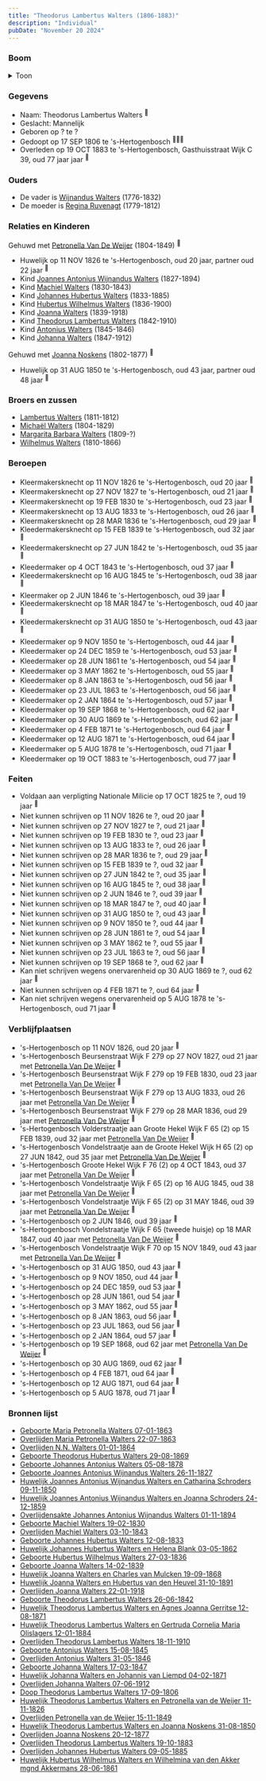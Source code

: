 ```yaml
---
title: "Theodorus Lambertus Walters (1806-1883)"
description: "Individual"
pubDate: "November 20 2024"
---
```


### Boom
<details><summary>Toon</summary>

![test](https://www.plantuml.com/plantuml/svg/dLPjJzim4FxkNt4Q7zW-LCfhao34QA4TL50GuqNJD24tyPfGrqQnErGX_likn3IG1XhngRNFvtjyptDtsLUQvdenvqJDCd5FSpg72OrdqrmkH78WkSn1vrGeD36XIPeb3E8iZpah_xFvlLx2dCqdB5Vbbj8iPr8lxnbvTMlCgLBmI02WB_E4vPTf5iy4KsftTqupiRS7BdaYP1lEdqCfKdfykSdk11N9Gi4DvNYr-W9KmR5bsPODi3LmX_wmZnS__iqOJvvWTsT29ylRYTIQivqzi0CONPtWJz25xwzEgTc2yrky-JREfL8JYLYAunxy79o37ReERAlE4Skrd38naIfE4Py1TS6ccQ1miVZ719tg2fA3a8RzWJjmFu1qFBuiy4JmrGvj1phWkj_WcWakD-DpF3ZjNS2pu_luTdSUM99aObgyo87Xe8yUblUCSsXP5ZvkYsVJL2yPv_81iJuHaz9EnvmWva7LXl743JHPOKXUmbscJ2OoHuvEQA44lSuM7eSLqwrOAscmsh4MmTa19ZKCtQQilE0yPpf73yufN5C1XmnkM7R7yWfar8O_vA2CPdcjmFamFhl6urxKbZBRU3ZT5MLEj4wPSHr9AZ0Kz8IM8Yjo_txDk6rgnkc-n0_M4Mz-ht6EKAgKAfrdSQehjASqJl66TMXUgtAEZ9fTwnFGN4ESroYJLJhJCfz7YtUq74Ije3hGk_fHG6s8jX5gX7N-gr2q_m7K2c76KyRdJOpxhHWFJ5jnkv_0sXzS5gyz71mWFvO5lV4XfdfqDIwM8TR8MwdITP3TDdM7lTbmtr18cpkd0wDUWSWEFyXeYrPcMq7B8dhEGEWrTEhDHHIMLHJP3JfVeQqglWunRALGtoZKQn3PvcAoZKIz1itKggc1ybQjrdxHfVUPJXGO3JRFIZELp7np8c8cGBLX-cx7jCxQsdkpngPGi_krTRUs3chhiBQEYEdOdT_uOPKmyMSLsFJBjuO2WUbETG-Vc5PGDtI9AR-w8I16wNL3I8o-weQ8r8fyBDMCYOfnL7ARuUeOLU6dHulXwbXbsmc31e4q3bUKRIbwtwg-Xzp6xw5Nyd1TOjvGRP1zXaDsply3)
</details>

### Gegevens
- Naam: Theodorus Lambertus Walters <sup><a href="../s00110/" style="text-decoration:none" title="Huwelijk Johannes Hubertus Walters en Helena Blank 03-05-1862">:link:</a></sup>
- Geslacht: Mannelijk
- Geboren op ? te ? 
- Gedoopt op 17 SEP 1806 te 's-Hertogenbosch <sup><a href="../s00229/" style="text-decoration:none" title="Doop Theodorus Lambertus Walters 17-09-1806">:link:</a><a href="../s00136/" style="text-decoration:none" title="Huwelijk Theodorus Lambertus Walters en Petronella van de Weijer 11-11-1826">:link:</a><a href="../s00147/" style="text-decoration:none" title="Huwelijk Theodorus Lambertus Walters en Joanna Noskens 31-08-1850">:link:</a></sup>
- Overleden op 19 OCT 1883 te 's-Hertogenbosch, Gasthuisstraat Wijk C 39, oud 77 jaar jaar <sup><a href="../s00156/" style="text-decoration:none" title="Overlijden Theodorus Lambertus Walters 19-10-1883">:link:</a></sup>

### Ouders
- De vader is [Wijnandus Walters](../i00101/) (1776-1832)
- De moeder is [Regina Ruvenagt](../i00102/) (1779-1812)

### Relaties en Kinderen

Gehuwd met [Petronella Van De Weijer](../i00089/) (1804-1849) <sup><a href="../s00136/" style="text-decoration:none" title="Huwelijk Theodorus Lambertus Walters en Petronella van de Weijer 11-11-1826">:link:</a></sup>
- Huwelijk op 11 NOV 1826 te 's-Hertogenbosch, oud 20 jaar, partner oud 22 jaar <sup><a href="../s00136/" style="text-decoration:none" title="Huwelijk Theodorus Lambertus Walters en Petronella van de Weijer 11-11-1826">:link:</a></sup>
- Kind [Joannes Antonius Wijnandus Walters](../i00103/) (1827-1894)
- Kind [Machiel Walters](../i00104/) (1830-1843)
- Kind [Johannes Hubertus Walters](../i00079/) (1833-1885)
- Kind [Hubertus Wilhelmus Walters](../i00105/) (1836-1900)
- Kind [Joanna Walters](../i00106/) (1839-1918)
- Kind [Theodorus Lambertus Walters](../i00107/) (1842-1910)
- Kind [Antonius Walters](../i00108/) (1845-1846)
- Kind [Johanna Walters](../i00109/) (1847-1912)

Gehuwd met [Joanna Noskens](../i00110/) (1802-1877) <sup><a href="../s00147/" style="text-decoration:none" title="Huwelijk Theodorus Lambertus Walters en Joanna Noskens 31-08-1850">:link:</a></sup>
- Huwelijk op 31 AUG 1850 te 's-Hertogenbosch, oud 43 jaar, partner oud 48 jaar <sup><a href="../s00147/" style="text-decoration:none" title="Huwelijk Theodorus Lambertus Walters en Joanna Noskens 31-08-1850">:link:</a></sup>

### Broers en zussen
- [Lambertus Walters](../i00171/) (1811-1812)
- [Michaël Walters](../i00125/) (1804-1829)
- [Margarita Barbara Walters](../i00126/) (1809-?)
- [Wilhelmus Walters](../i00127/) (1810-1866)

### Beroepen
- Kleermakersknecht op 11 NOV 1826 te 's-Hertogenbosch, oud 20 jaar <sup><a href="../s00136/" style="text-decoration:none" title="Huwelijk Theodorus Lambertus Walters en Petronella van de Weijer 11-11-1826">:link:</a></sup>
- Kleermakersknecht op 27 NOV 1827 te 's-Hertogenbosch, oud 21 jaar <sup><a href="../s00137/" style="text-decoration:none" title="Geboorte Joannes Antonius Wijnandus Walters 26-11-1827">:link:</a></sup>
- Kleermakersknecht op 19 FEB 1830 te 's-Hertogenbosch, oud 23 jaar <sup><a href="../s00138/" style="text-decoration:none" title="Geboorte Machiel Walters 19-02-1830">:link:</a></sup>
- Kleermakersknecht op 13 AUG 1833 te 's-Hertogenbosch, oud 26 jaar <sup><a href="../s00111/" style="text-decoration:none" title="Geboorte Johannes Hubertus Walters 12-08-1833">:link:</a></sup>
- Kleermakersknecht op 28 MAR 1836 te 's-Hertogenbosch, oud 29 jaar <sup><a href="../s00139/" style="text-decoration:none" title="Geboorte Hubertus Wilhelmus Walters 27-03-1836">:link:</a></sup>
- Kleedermakersknecht op 15 FEB 1839 te 's-Hertogenbosch, oud 32 jaar <sup><a href="../s00140/" style="text-decoration:none" title="Geboorte Joanna Walters 14-02-1839">:link:</a></sup>
- Kleedermakersknecht op 27 JUN 1842 te 's-Hertogenbosch, oud 35 jaar <sup><a href="../s00141/" style="text-decoration:none" title="Geboorte Theodorus Lambertus Walters 26-06-1842">:link:</a></sup>
- Kleedermaker op 4 OCT 1843 te 's-Hertogenbosch, oud 37 jaar <sup><a href="../s00142/" style="text-decoration:none" title="Overlijden Machiel Walters 03-10-1843">:link:</a></sup>
- Kleedermakersknecht op 16 AUG 1845 te 's-Hertogenbosch, oud 38 jaar <sup><a href="../s00143/" style="text-decoration:none" title="Geboorte Antonius Walters 15-08-1845">:link:</a></sup>
- Kleermaker op 2 JUN 1846 te 's-Hertogenbosch, oud 39 jaar <sup><a href="../s00144/" style="text-decoration:none" title="Overlijden Antonius Walters 31-05-1846">:link:</a></sup>
- Kleedermakersknecht op 18 MAR 1847 te 's-Hertogenbosch, oud 40 jaar <sup><a href="../s00145/" style="text-decoration:none" title="Geboorte Johanna Walters 17-03-1847">:link:</a></sup>
- Kleedermakersknecht op 31 AUG 1850 te 's-Hertogenbosch, oud 43 jaar <sup><a href="../s00147/" style="text-decoration:none" title="Huwelijk Theodorus Lambertus Walters en Joanna Noskens 31-08-1850">:link:</a></sup>
- Kleedermaker op 9 NOV 1850 te 's-Hertogenbosch, oud 44 jaar <sup><a href="../s00148/" style="text-decoration:none" title="Huwelijk Joannes Antonius Wijnandus Walters en Catharina Schroders 09-11-1850">:link:</a></sup>
- Kleedermaker op 24 DEC 1859 te 's-Hertogenbosch, oud 53 jaar <sup><a href="../s00149/" style="text-decoration:none" title="Huwelijk Joannes Antonius Wijnandus Walters en Joanna Schroders 24-12-1859">:link:</a></sup>
- Kleedermaker op 28 JUN 1861 te 's-Hertogenbosch, oud 54 jaar <sup><a href="../s00150/" style="text-decoration:none" title="Huwelijk Hubertus Wilhelmus Walters en Wilhelmina van den Akker mgnd Akkermans 28-06-1861">:link:</a></sup>
- Kleedermaker op 3 MAY 1862 te 's-Hertogenbosch, oud 55 jaar <sup><a href="../s00110/" style="text-decoration:none" title="Huwelijk Johannes Hubertus Walters en Helena Blank 03-05-1862">:link:</a></sup>
- Kleedermaker op 8 JAN 1863 te 's-Hertogenbosch, oud 56 jaar <sup><a href="../s00115/" style="text-decoration:none" title="Geboorte Maria Petronella Walters 07-01-1863">:link:</a></sup>
- Kleedermaker op 23 JUL 1863 te 's-Hertogenbosch, oud 56 jaar <sup><a href="../s00116/" style="text-decoration:none" title="Overlijden Maria Petronella Walters 22-07-1863">:link:</a></sup>
- Kleedermaker op 2 JAN 1864 te 's-Hertogenbosch, oud 57 jaar <sup><a href="../s00117/" style="text-decoration:none" title="Overlijden N.N. Walters 01-01-1864">:link:</a></sup>
- Kleedermaker op 19 SEP 1868 te 's-Hertogenbosch, oud 62 jaar <sup><a href="../s00151/" style="text-decoration:none" title="Huwelijk Joanna Walters en Charles van Mulcken 19-09-1868">:link:</a></sup>
- Kleedermaker op 30 AUG 1869 te 's-Hertogenbosch, oud 62 jaar <sup><a href="../s00100/" style="text-decoration:none" title="Geboorte Theodorus Hubertus Walters 29-08-1869">:link:</a></sup>
- Kleedermaker op 4 FEB 1871 te 's-Hertogenbosch, oud 64 jaar <sup><a href="../s00152/" style="text-decoration:none" title="Huwelijk Johanna Walters en Johannis van Liempd 04-02-1871">:link:</a></sup>
- Kleedermaker op 12 AUG 1871 te 's-Hertogenbosch, oud 64 jaar <sup><a href="../s00153/" style="text-decoration:none" title="Huwelijk Theodorus Lambertus Walters en Agnes Joanna Gerritse 12-08-1871">:link:</a></sup>
- Kleedermaker op 5 AUG 1878 te 's-Hertogenbosch, oud 71 jaar <sup><a href="../s00127/" style="text-decoration:none" title="Geboorte Johannes Antonius Walters 05-08-1878">:link:</a></sup>
- Kleedermaker op 19 OCT 1883 te 's-Hertogenbosch, oud 77 jaar <sup><a href="../s00156/" style="text-decoration:none" title="Overlijden Theodorus Lambertus Walters 19-10-1883">:link:</a></sup>

### Feiten
- Voldaan aan verpligting Nationale Milicie op 17 OCT 1825 te ?, oud 19 jaar <sup><a href="../s00136/" style="text-decoration:none" title="Huwelijk Theodorus Lambertus Walters en Petronella van de Weijer 11-11-1826">:link:</a></sup>
- Niet kunnen schrijven op 11 NOV 1826 te ?, oud 20 jaar <sup><a href="../s00136/" style="text-decoration:none" title="Huwelijk Theodorus Lambertus Walters en Petronella van de Weijer 11-11-1826">:link:</a></sup>
- Niet kunnen schrijven op 27 NOV 1827 te ?, oud 21 jaar <sup><a href="../s00137/" style="text-decoration:none" title="Geboorte Joannes Antonius Wijnandus Walters 26-11-1827">:link:</a></sup>
- Niet kunnen schrijven op 19 FEB 1830 te ?, oud 23 jaar <sup><a href="../s00138/" style="text-decoration:none" title="Geboorte Machiel Walters 19-02-1830">:link:</a></sup>
- Niet kunnen schrijven op 13 AUG 1833 te ?, oud 26 jaar <sup><a href="../s00111/" style="text-decoration:none" title="Geboorte Johannes Hubertus Walters 12-08-1833">:link:</a></sup>
- Niet kunnen schrijven op 28 MAR 1836 te ?, oud 29 jaar <sup><a href="../s00139/" style="text-decoration:none" title="Geboorte Hubertus Wilhelmus Walters 27-03-1836">:link:</a></sup>
- Niet kunnen schrijven op 15 FEB 1839 te ?, oud 32 jaar <sup><a href="../s00140/" style="text-decoration:none" title="Geboorte Joanna Walters 14-02-1839">:link:</a></sup>
- Niet kunnen schrijven op 27 JUN 1842 te ?, oud 35 jaar <sup><a href="../s00141/" style="text-decoration:none" title="Geboorte Theodorus Lambertus Walters 26-06-1842">:link:</a></sup>
- Niet kunnen schrijven op 16 AUG 1845 te ?, oud 38 jaar <sup><a href="../s00143/" style="text-decoration:none" title="Geboorte Antonius Walters 15-08-1845">:link:</a></sup>
- Niet kunnen schrijven op 2 JUN 1846 te ?, oud 39 jaar <sup><a href="../s00144/" style="text-decoration:none" title="Overlijden Antonius Walters 31-05-1846">:link:</a></sup>
- Niet kunnen schrijven op 18 MAR 1847 te ?, oud 40 jaar <sup><a href="../s00145/" style="text-decoration:none" title="Geboorte Johanna Walters 17-03-1847">:link:</a></sup>
- Niet kunnen schrijven op 31 AUG 1850 te ?, oud 43 jaar <sup><a href="../s00147/" style="text-decoration:none" title="Huwelijk Theodorus Lambertus Walters en Joanna Noskens 31-08-1850">:link:</a></sup>
- Niet kunnen schrijven op 9 NOV 1850 te ?, oud 44 jaar <sup><a href="../s00148/" style="text-decoration:none" title="Huwelijk Joannes Antonius Wijnandus Walters en Catharina Schroders 09-11-1850">:link:</a></sup>
- Niet kunnen schrijven op 28 JUN 1861 te ?, oud 54 jaar <sup><a href="../s00150/" style="text-decoration:none" title="Huwelijk Hubertus Wilhelmus Walters en Wilhelmina van den Akker mgnd Akkermans 28-06-1861">:link:</a></sup>
- Niet kunnen schrijven op 3 MAY 1862 te ?, oud 55 jaar <sup><a href="../s00110/" style="text-decoration:none" title="Huwelijk Johannes Hubertus Walters en Helena Blank 03-05-1862">:link:</a></sup>
- Niet kunnen schrijven op 23 JUL 1863 te ?, oud 56 jaar <sup><a href="../s00116/" style="text-decoration:none" title="Overlijden Maria Petronella Walters 22-07-1863">:link:</a></sup>
- Niet kunnen schrijven op 19 SEP 1868 te ?, oud 62 jaar <sup><a href="../s00151/" style="text-decoration:none" title="Huwelijk Joanna Walters en Charles van Mulcken 19-09-1868">:link:</a></sup>
- Kan niet schrijven wegens onervarenheid op 30 AUG 1869 te ?, oud 62 jaar <sup><a href="../s00100/" style="text-decoration:none" title="Geboorte Theodorus Hubertus Walters 29-08-1869">:link:</a></sup>
- Niet kunnen schrijven op 4 FEB 1871 te ?, oud 64 jaar <sup><a href="../s00152/" style="text-decoration:none" title="Huwelijk Johanna Walters en Johannis van Liempd 04-02-1871">:link:</a></sup>
- Kan niet schrijven wegens onervarenheid op 5 AUG 1878 te 's-Hertogenbosch, oud 71 jaar <sup><a href="../s00127/" style="text-decoration:none" title="Geboorte Johannes Antonius Walters 05-08-1878">:link:</a></sup>

### Verblijfplaatsen
- 's-Hertogenbosch  op 11 NOV 1826, oud 20 jaar  <sup><a href="../s00136/" style="text-decoration:none" title="Huwelijk Theodorus Lambertus Walters en Petronella van de Weijer 11-11-1826">:link:</a></sup>
- 's-Hertogenbosch Beursenstraat Wijk F 279 op 27 NOV 1827, oud 21 jaar met [Petronella Van De Weijer](../i00089/) <sup><a href="../s00137/" style="text-decoration:none" title="Geboorte Joannes Antonius Wijnandus Walters 26-11-1827">:link:</a></sup>
- 's-Hertogenbosch Beursenstraat Wijk F 279 op 19 FEB 1830, oud 23 jaar met [Petronella Van De Weijer](../i00089/) <sup><a href="../s00138/" style="text-decoration:none" title="Geboorte Machiel Walters 19-02-1830">:link:</a></sup>
- 's-Hertogenbosch Beursenstraat Wijk F 279 op 13 AUG 1833, oud 26 jaar met [Petronella Van De Weijer](../i00089/) <sup><a href="../s00111/" style="text-decoration:none" title="Geboorte Johannes Hubertus Walters 12-08-1833">:link:</a></sup>
- 's-Hertogenbosch Beursenstraat Wijk F 279 op 28 MAR 1836, oud 29 jaar met [Petronella Van De Weijer](../i00089/) <sup><a href="../s00139/" style="text-decoration:none" title="Geboorte Hubertus Wilhelmus Walters 27-03-1836">:link:</a></sup>
- 's-Hertogenbosch Volderstraatje aan Groote Hekel Wijk F 65 (2) op 15 FEB 1839, oud 32 jaar met [Petronella Van De Weijer](../i00089/) <sup><a href="../s00140/" style="text-decoration:none" title="Geboorte Joanna Walters 14-02-1839">:link:</a></sup>
- 's-Hertogenbosch Vondelstraatje aan de Groote Hekel Wijk H 65 (2) op 27 JUN 1842, oud 35 jaar met [Petronella Van De Weijer](../i00089/) <sup><a href="../s00141/" style="text-decoration:none" title="Geboorte Theodorus Lambertus Walters 26-06-1842">:link:</a></sup>
- 's-Hertogenbosch Groote Hekel Wijk F 76 (2) op 4 OCT 1843, oud 37 jaar met [Petronella Van De Weijer](../i00089/) <sup><a href="../s00142/" style="text-decoration:none" title="Overlijden Machiel Walters 03-10-1843">:link:</a></sup>
- 's-Hertogenbosch Vondelstraatje Wijk F 65 (2) op 16 AUG 1845, oud 38 jaar met [Petronella Van De Weijer](../i00089/) <sup><a href="../s00143/" style="text-decoration:none" title="Geboorte Antonius Walters 15-08-1845">:link:</a></sup>
- 's-Hertogenbosch Vondelstraatje Wijk F 65 (2) op 31 MAY 1846, oud 39 jaar met [Petronella Van De Weijer](../i00089/) <sup><a href="../s00144/" style="text-decoration:none" title="Overlijden Antonius Walters 31-05-1846">:link:</a></sup>
- 's-Hertogenbosch  op 2 JUN 1846, oud 39 jaar  <sup><a href="../s00144/" style="text-decoration:none" title="Overlijden Antonius Walters 31-05-1846">:link:</a></sup>
- 's-Hertogenbosch Vondelstraatje Wijk F 65 (tweede huisje) op 18 MAR 1847, oud 40 jaar met [Petronella Van De Weijer](../i00089/) <sup><a href="../s00145/" style="text-decoration:none" title="Geboorte Johanna Walters 17-03-1847">:link:</a></sup>
- 's-Hertogenbosch Vondelstraatje Wijk F 70 op 15 NOV 1849, oud 43 jaar met [Petronella Van De Weijer](../i00089/) <sup><a href="../s00146/" style="text-decoration:none" title="Overlijden Petronella van de Weijer 15-11-1849">:link:</a></sup>
- 's-Hertogenbosch  op 31 AUG 1850, oud 43 jaar  <sup><a href="../s00147/" style="text-decoration:none" title="Huwelijk Theodorus Lambertus Walters en Joanna Noskens 31-08-1850">:link:</a></sup>
- 's-Hertogenbosch  op 9 NOV 1850, oud 44 jaar  <sup><a href="../s00148/" style="text-decoration:none" title="Huwelijk Joannes Antonius Wijnandus Walters en Catharina Schroders 09-11-1850">:link:</a></sup>
- 's-Hertogenbosch  op 24 DEC 1859, oud 53 jaar  <sup><a href="../s00149/" style="text-decoration:none" title="Huwelijk Joannes Antonius Wijnandus Walters en Joanna Schroders 24-12-1859">:link:</a></sup>
- 's-Hertogenbosch  op 28 JUN 1861, oud 54 jaar  <sup><a href="../s00150/" style="text-decoration:none" title="Huwelijk Hubertus Wilhelmus Walters en Wilhelmina van den Akker mgnd Akkermans 28-06-1861">:link:</a></sup>
- 's-Hertogenbosch  op 3 MAY 1862, oud 55 jaar  <sup><a href="../s00110/" style="text-decoration:none" title="Huwelijk Johannes Hubertus Walters en Helena Blank 03-05-1862">:link:</a></sup>
- 's-Hertogenbosch  op 8 JAN 1863, oud 56 jaar  <sup><a href="../s00115/" style="text-decoration:none" title="Geboorte Maria Petronella Walters 07-01-1863">:link:</a></sup>
- 's-Hertogenbosch  op 23 JUL 1863, oud 56 jaar  <sup><a href="../s00116/" style="text-decoration:none" title="Overlijden Maria Petronella Walters 22-07-1863">:link:</a></sup>
- 's-Hertogenbosch  op 2 JAN 1864, oud 57 jaar  <sup><a href="../s00117/" style="text-decoration:none" title="Overlijden N.N. Walters 01-01-1864">:link:</a></sup>
- 's-Hertogenbosch  op 19 SEP 1868, oud 62 jaar met [Petronella Van De Weijer](../i00089/) <sup><a href="../s00151/" style="text-decoration:none" title="Huwelijk Joanna Walters en Charles van Mulcken 19-09-1868">:link:</a></sup>
- 's-Hertogenbosch  op 30 AUG 1869, oud 62 jaar  <sup><a href="../s00100/" style="text-decoration:none" title="Geboorte Theodorus Hubertus Walters 29-08-1869">:link:</a></sup>
- 's-Hertogenbosch  op 4 FEB 1871, oud 64 jaar  <sup><a href="../s00152/" style="text-decoration:none" title="Huwelijk Johanna Walters en Johannis van Liempd 04-02-1871">:link:</a></sup>
- 's-Hertogenbosch  op 12 AUG 1871, oud 64 jaar  <sup><a href="../s00153/" style="text-decoration:none" title="Huwelijk Theodorus Lambertus Walters en Agnes Joanna Gerritse 12-08-1871">:link:</a></sup>
- 's-Hertogenbosch  op 5 AUG 1878, oud 71 jaar  <sup><a href="../s00127/" style="text-decoration:none" title="Geboorte Johannes Antonius Walters 05-08-1878">:link:</a></sup>

### Bronnen lijst
- [Geboorte Maria Petronella Walters 07-01-1863](../s00115/)
- [Overlijden Maria Petronella Walters 22-07-1863](../s00116/)
- [Overlijden N.N. Walters 01-01-1864](../s00117/)
- [Geboorte Theodorus Hubertus Walters 29-08-1869](../s00100/)
- [Geboorte Johannes Antonius Walters 05-08-1878](../s00127/)
- [Geboorte Joannes Antonius Wijnandus Walters 26-11-1827](../s00137/)
- [Huwelijk Joannes Antonius Wijnandus Walters en Catharina Schroders 09-11-1850](../s00148/)
- [Huwelijk Joannes Antonius Wijnandus Walters en Joanna Schroders 24-12-1859](../s00149/)
- [Overlijdensakte Johannes Antonius Wijnandus Walters 01-11-1894 ](../s00212/)
- [Geboorte Machiel Walters 19-02-1830](../s00138/)
- [Overlijden Machiel Walters 03-10-1843](../s00142/)
- [Geboorte Johannes Hubertus Walters 12-08-1833](../s00111/)
- [Huwelijk Johannes Hubertus Walters en Helena Blank 03-05-1862](../s00110/)
- [Geboorte Hubertus Wilhelmus Walters 27-03-1836](../s00139/)
- [Geboorte Joanna Walters 14-02-1839](../s00140/)
- [Huwelijk Joanna Walters en Charles van Mulcken 19-09-1868](../s00151/)
- [Huwelijk Joanna Walters en Hubertus van den Heuvel 31-10-1891](../s00158/)
- [Overlijden Joanna Walters 22-01-1918](../s00162/)
- [Geboorte Theodorus Lambertus Walters 26-06-1842](../s00141/)
- [Huwelijk Theodorus Lambertus Walters en Agnes Joanna Gerritse 12-08-1871](../s00153/)
- [Huwelijk Theodorus Lambertus Walters en Gertruda Cornelia Maria Olislagers 12-01-1884](../s00157/)
- [Overlijden Theodorus Lambertus Walters 18-11-1910](../s00160/)
- [Geboorte Antonius Walters 15-08-1845](../s00143/)
- [Overlijden Antonius Walters 31-05-1846](../s00144/)
- [Geboorte Johanna Walters 17-03-1847](../s00145/)
- [Huwelijk Johanna Walters en Johannis van Liempd 04-02-1871](../s00152/)
- [Overlijden Johanna Walters 07-06-1912](../s00161/)
- [Doop Theodorus Lambertus Walters 17-09-1806](../s00229/)
- [Huwelijk Theodorus Lambertus Walters en Petronella van de Weijer 11-11-1826](../s00136/)
- [Overlijden Petronella van de Weijer 15-11-1849](../s00146/)
- [Huwelijk Theodorus Lambertus Walters en Joanna Noskens 31-08-1850](../s00147/)
- [Overlijden Joanna Noskens 20-12-1877](../s00154/)
- [Overlijden Theodorus Lambertus Walters 19-10-1883](../s00156/)
- [Overlijden Johannes Hubertus Walters 09-05-1885](../s00128/)
- [Huwelijk Hubertus Wilhelmus Walters en Wilhelmina van den Akker mgnd Akkermans 28-06-1861](../s00150/)